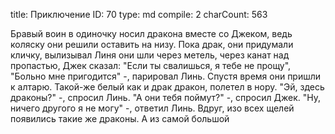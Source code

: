 title:          Приключение
ID:             70
type:           md
compile:        2
charCount:      563


Бравый воин в одиночку носил дракона вместе со Джеком, ведь коляску они решили оставить на низу. Пока драк, они придумали кличку, вылизывал Линя они шли через метель, через канат над пропастью, Джек сказал: "Если ты свалишься, я тебе не прощу", "Больно мне пригодится" -, парировал Линь.
Спустя время они пришли к алтарю. Такой-же белый как и драк дракон, полетел в нору. "Эй, здесь драконы?" -, спросил Линь. "А они тебя поймут?" -, спросил Джек. "Ну, ничего другого я не могу" -, ответил Линь.
Вдруг, изо всех щелей появились такие же драконы. А из самой большой 